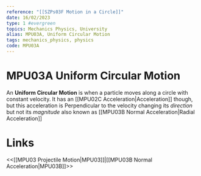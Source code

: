 ```yaml
---
reference: "[[SZPs03F Motion in a Circle]]"
date: 16/02/2023
type: 1 #evergreen
topics: Mechanics Physics, University
alias: MPU03A, Uniform Circular Motion
tags: mechanics_physics, physics
code: MPU03A
---
```

# MPU03A Uniform Circular Motion

An **Uniform Circular Motion** is when a particle moves along a circle with constant velocity. It has an [[MPU02C Acceleration|Acceleration]] though, but this acceleration is Perpendicular to the velocity changing its *direction* but not its *magnitude* also known as [[MPU03B Normal Acceleration|Radial Acceleration]]

# Links
<<[[MPU03 Projectile Motion|MPU03]]|[[MPU03B Normal Acceleration|MPU03B]]>>